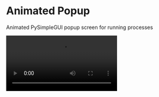 # Animated Popup
Animated PySimpleGUI popup screen for running processes

![video](examples/animated_popup.mp4)
